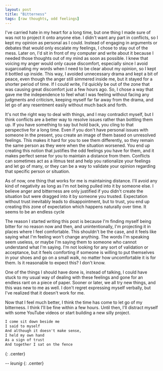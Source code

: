 ```yaml
---
layout: post
title: "Bitterness"
tags: [raw thoughts, odd feelings]
---
```


I've carried hate in my heart for a long time, but one thing I made sure of was not to project it onto anyone else. I didn't want any part in conflicts, so I kept my opinion as personal as I could. Instead of engaging in arguments or debates that would only escalate my feelings, I chose to stay out of the mess. Later on, I'd sit in front of my computer and write about it because I needed those thoughts out of my mind as soon as possible. I knew that voicing my anger would only cause discomfort, especially since I avoid sugarcoating my words when I need to be clear about my opinion, so I kept it bottled up inside. This way, I avoided unnecessary drama and kept a bit of peace, even though the anger still simmered inside me, but it stayed for a shorter period of time. If I could write, I'd quickly be out of the zone that was causing great discomfort just a few hours ago. So, I chose a way that gave me the independence to feel what I was feeling without facing any judgments and criticism, keeping myself far far away from the drama, and let go of any resentment easily without much back and forth.

It's not the right way to deal with things, and I may contradict myself, but I think conflicts are a better way to resolve issues rather than bottling them up. If you have something to say but hold back, you cling to that perspective for a long time. Even if you don't have personal issues with someone in the present, you create an image of them based on unresolved feelings. This makes it hard for you to see them differently, so they remain the same person as they were when the situation worsened. You end up creating this notion that justifies the odd feelings you have for them, and it makes perfect sense for you to maintain a distance from them. Conflicts can sometimes act as a litmus test and help you rationalize your feelings and let go of many, or they can be a way to validate your opinion regarding that specific person or situation.

As of now, one thing that works for me is maintaining distance. I'll avoid any kind of negativity as long as I'm not being pulled into it by someone else. I believe anger and bitterness are only justified if you didn't create the situation but were dragged into it by someone you trusted. Expectation without trust inevitably leads to disappointment, but to trust, you end up creating this zone of expectation which happens naturally over time. It seems to be an endless cycle

The reason I started writing this post is because I'm finding myself being bitter for no reason now and then, and unintentionally, I'm projecting it in places where I feel comfortable. This shouldn't be the case, and it feels like saying what I'm feeling won't change anything. The words I'm speaking seem useless, or maybe I'm saying them to someone who cannot understand what I'm saying. I'm not looking for any sort of validation or acceptance, but it feels comforting if someone is willing to put themselves in your shoes and go on a small walk, no matter how uncomfortable it is for them. Is it reasonable to expect this? I don't know.

One of the things I should have done is, instead of talking, I could have stuck to my usual way of dealing with these feelings and gone for an endless rant on a piece of paper. Sooner or later, we all try new things, and this was new to me as well. I don't regret expressing myself verbally, but I've realized that it doesn't work for me.

Now that I feel much better, I think the time has come to let go of my bitterness. I think I'll be fine within a few hours. Until then, I'll distract myself with some YouTube videos or start building a new silly project.

```txt
I come sit down beside me
I said to myself
And although it doesn't make sense,
I held my own hand
As a sign of trust
And together I sat on the fence
```
{: .center}


*-- leunig*
{: .center}
